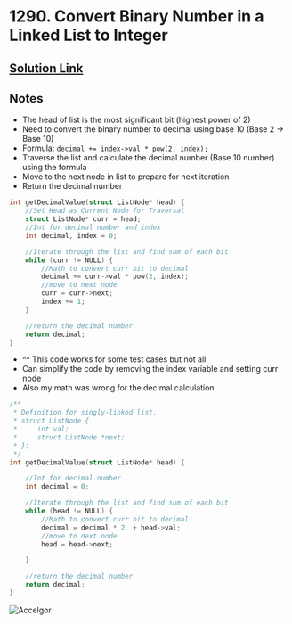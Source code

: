 # 1290. Convert Binary Number in a Linked List to Integer

## [Solution Link](https://leetcode.com/submissions/detail/1442135582/)

## Notes

- The head of list is the most significant bit (highest power of 2)
- Need to convert the binary number to decimal using base 10 (Base 2 -> Base 10)
- Formula: `decimal += index->val * pow(2, index);`
- Traverse the list and calculate the decimal number (Base 10 number) using the formula
- Move to the next node in list to prepare for next iteration
- Return the decimal number

```c
int getDecimalValue(struct ListNode* head) {
    //Set Head as Current Node for Traversal
    struct ListNode* curr = head;
    //Int for decimal number and index
    int decimal, index = 0;

    //Iterate through the list and find sum of each bit
    while (curr != NULL) {
        //Math to convert curr bit to decimal
        decimal += curr->val * pow(2, index);
        //move to next node
        curr = curr->next;
        index += 1;
    }

    //return the decimal number
    return decimal;
}
```

- ^^ This code works for some test cases but not all
- Can simplify the code by removing the index variable and setting curr node
- Also my math was wrong for the decimal calculation

```c
/**
 * Definition for singly-linked list.
 * struct ListNode {
 *     int val;
 *     struct ListNode *next;
 * };
 */
int getDecimalValue(struct ListNode* head) {

    //Int for decimal number
    int decimal = 0;

    //Iterate through the list and find sum of each bit
    while (head != NULL) {
        //Math to convert curr bit to decimal
        decimal = decimal * 2  + head->val;
        //move to next node
        head = head->next;

    }

    //return the decimal number
    return decimal;
}
```

![Accelgor](https://projectpokemon.org/images/normal-sprite/accelgor.gif)